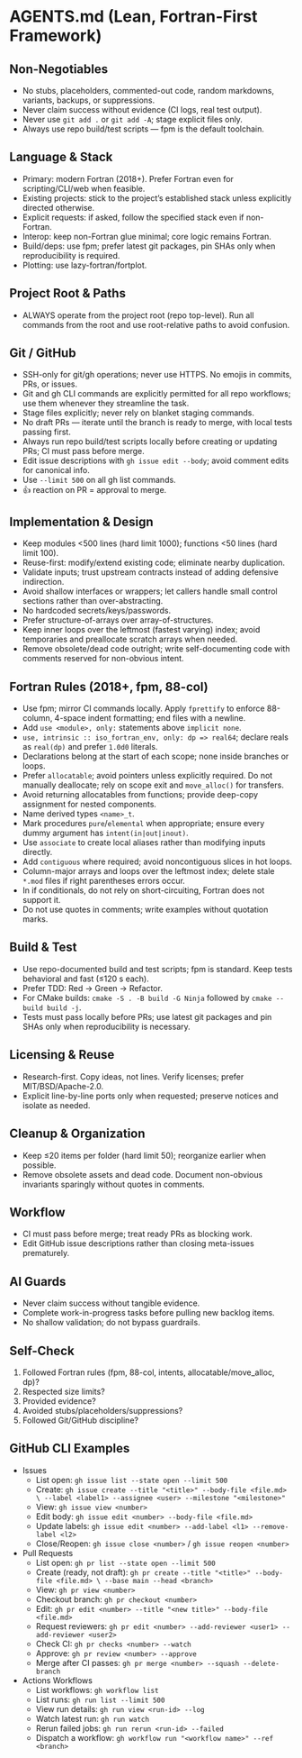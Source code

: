 # AGENTS.md (Lean, Fortran-First Framework)

## Non-Negotiables
- No stubs, placeholders, commented-out code, random markdowns, variants, backups, or suppressions.
- Never claim success without evidence (CI logs, real test output).
- Never use `git add .` or `git add -A`; stage explicit files only.
- Always use repo build/test scripts — fpm is the default toolchain.

## Language & Stack
- Primary: modern Fortran (2018+). Prefer Fortran even for scripting/CLI/web when feasible.
- Existing projects: stick to the project’s established stack unless explicitly directed otherwise.
- Explicit requests: if asked, follow the specified stack even if non-Fortran.
- Interop: keep non-Fortran glue minimal; core logic remains Fortran.
- Build/deps: use fpm; prefer latest git packages, pin SHAs only when reproducibility is required.
- Plotting: use lazy-fortran/fortplot.

## Project Root & Paths
- ALWAYS operate from the project root (repo top-level). Run all commands from the root and use root-relative paths to avoid confusion.

## Git / GitHub
- SSH-only for git/gh operations; never use HTTPS. No emojis in commits, PRs, or issues.
- Git and gh CLI commands are explicitly permitted for all repo workflows; use them whenever they streamline the task.
- Stage files explicitly; never rely on blanket staging commands.
- No draft PRs — iterate until the branch is ready to merge, with local tests passing first.
- Always run repo build/test scripts locally before creating or updating PRs; CI must pass before merge.
- Edit issue descriptions with `gh issue edit --body`; avoid comment edits for canonical info.
- Use `--limit 500` on all gh list commands.
- 👍 reaction on PR = approval to merge.

## Implementation & Design
- Keep modules <500 lines (hard limit 1000); functions <50 lines (hard limit 100).
- Reuse-first: modify/extend existing code; eliminate nearby duplication.
- Validate inputs; trust upstream contracts instead of adding defensive indirection.
- Avoid shallow interfaces or wrappers; let callers handle small control sections rather than over-abstracting.
- No hardcoded secrets/keys/passwords.
- Prefer structure-of-arrays over array-of-structures.
- Keep inner loops over the leftmost (fastest varying) index; avoid temporaries and preallocate scratch arrays when needed.
- Remove obsolete/dead code outright; write self-documenting code with comments reserved for non-obvious intent.

## Fortran Rules (2018+, fpm, 88-col)
- Use fpm; mirror CI commands locally. Apply `fprettify` to enforce 88-column, 4-space indent formatting; end files with a newline.
- Add `use <module>, only:` statements above `implicit none`.
- `use, intrinsic :: iso_fortran_env, only: dp => real64`; declare reals as `real(dp)` and prefer `1.0d0` literals.
- Declarations belong at the start of each scope; none inside branches or loops.
- Prefer `allocatable`; avoid pointers unless explicitly required. Do not manually deallocate; rely on scope exit and `move_alloc()` for transfers.
- Avoid returning allocatables from functions; provide deep-copy assignment for nested components.
- Name derived types `<name>_t`.
- Mark procedures `pure`/`elemental` when appropriate; ensure every dummy argument has `intent(in|out|inout)`.
- Use `associate` to create local aliases rather than modifying inputs directly.
- Add `contiguous` where required; avoid noncontiguous slices in hot loops.
- Column-major arrays and loops over the leftmost index; delete stale `*.mod` files if right parentheses errors occur.
- In if conditionals, do not rely on short-circuiting, Fortran does not support it.
- Do not use quotes in comments; write examples without quotation marks.

## Build & Test
- Use repo-documented build and test scripts; fpm is standard. Keep tests behavioral and fast (≤120 s each).
- Prefer TDD: Red → Green → Refactor.
- For CMake builds: `cmake -S . -B build -G Ninja` followed by `cmake --build build -j`.
- Tests must pass locally before PRs; use latest git packages and pin SHAs only when reproducibility is necessary.

## Licensing & Reuse
- Research-first. Copy ideas, not lines. Verify licenses; prefer MIT/BSD/Apache-2.0.
- Explicit line-by-line ports only when requested; preserve notices and isolate as needed.

## Cleanup & Organization
- Keep ≤20 items per folder (hard limit 50); reorganize earlier when possible.
- Remove obsolete assets and dead code. Document non-obvious invariants sparingly without quotes in comments.

## Workflow
- CI must pass before merge; treat ready PRs as blocking work.
- Edit GitHub issue descriptions rather than closing meta-issues prematurely.

## AI Guards
- Never claim success without tangible evidence.
- Complete work-in-progress tasks before pulling new backlog items.
- No shallow validation; do not bypass guardrails.

## Self-Check
1. Followed Fortran rules (fpm, 88-col, intents, allocatable/move_alloc, dp)?
2. Respected size limits?
3. Provided evidence?
4. Avoided stubs/placeholders/suppressions?
5. Followed Git/GitHub discipline?

## GitHub CLI Examples
- Issues
  - List open: `gh issue list --state open --limit 500`
  - Create: `gh issue create --title "<title>" --body-file <file.md> \
    --label <label1> --assignee <user> --milestone "<milestone>"`
  - View: `gh issue view <number>`
  - Edit body: `gh issue edit <number> --body-file <file.md>`
  - Update labels: `gh issue edit <number> --add-label <l1> --remove-label <l2>`
  - Close/Reopen: `gh issue close <number>` / `gh issue reopen <number>`
- Pull Requests
  - List open: `gh pr list --state open --limit 500`
  - Create (ready, not draft): `gh pr create --title "<title>" --body-file <file.md> \
    --base main --head <branch>`
  - View: `gh pr view <number>`
  - Checkout branch: `gh pr checkout <number>`
  - Edit: `gh pr edit <number> --title "<new title>" --body-file <file.md>`
  - Request reviewers: `gh pr edit <number> --add-reviewer <user1> --add-reviewer <user2>`
  - Check CI: `gh pr checks <number> --watch`
  - Approve: `gh pr review <number> --approve`
  - Merge after CI passes: `gh pr merge <number> --squash --delete-branch`
- Actions Workflows
  - List workflows: `gh workflow list`
  - List runs: `gh run list --limit 500`
  - View run details: `gh run view <run-id> --log`
  - Watch latest run: `gh run watch`
  - Rerun failed jobs: `gh run rerun <run-id> --failed`
  - Dispatch a workflow: `gh workflow run "<workflow name>" --ref <branch>`
